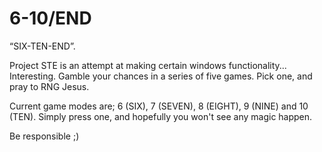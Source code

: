 # 6-10/END
“SIX-TEN-END”.

Project STE is an attempt at making certain windows functionality...
Interesting.
Gamble your chances in a series of five games. Pick one, and pray to RNG Jesus.

Current game modes are;
6 (SIX), 7 (SEVEN), 8 (EIGHT), 9 (NINE) and 10 (TEN).
Simply press one, and hopefully you won't see any magic happen.

Be responsible ;)
